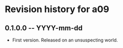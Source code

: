 # Revision history for a09

## 0.1.0.0 -- YYYY-mm-dd

* First version. Released on an unsuspecting world.

